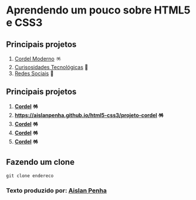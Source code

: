 # Aprendendo um pouco sobre HTML5 e CSS3
## Principais projetos
1. [Cordel Moderno](https://aislanpenha.github.io/html5-css3/projeto-cordel/) :pinata:
2. [Curisosidades Tecnológicas](https://aislanpenha.github.io/html5-css3/projeto-final/) :robot:
3. [Redes Sociais](https://aislanpenha.github.io/html5-css3/projeto-final/) :robot:
## Principais projetos
1. **[Cordel](https://aislanpenha.github.io/html5-css3/projeto-cordel/) :pinata:**
2. **https://aislanpenha.github.io/html5-css3/projeto-cordel :pinata:**
3. **[Cordel](https://github.com/AislanPenha) :pinata:**
4. **[Cordel](https://github.com/AislanPenha) :pinata:**
5. **[Cordel](https://github.com/AislanPenha) :pinata:**
## Fazendo um clone
```
git clone endereco
```
### Texto produzido por: [Aislan Penha](https://github.com/AislanPenha)
